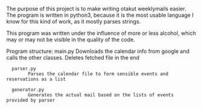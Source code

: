 The purpose of this project is to make writing otakut weeklymails easier.
The program is written in python3, because it is the most usable language I know for this kind of work, as it mostly parses strings.

This program was written under the influence of more or less alcohol, which may or may not be visible in the quality of the code.


Program structure:
      main.py
            Downloads the calendar info from google and calls the other classes. Deletes fetched file in the end

      parser.py
            Parses the calendar file to form sensible events and reservations as a list

      generator.py
            Generates the actual mail based on the lists of events provided by parser
